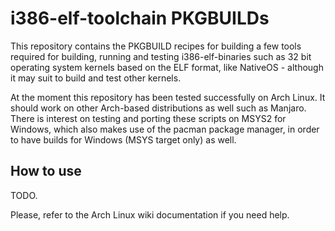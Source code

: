 # i386-elf-toolchain PKGBUILDs

This repository contains the PKGBUILD recipes for building a few tools required
for building, running and testing i386-elf-binaries such as 32 bit operating
system kernels based on the ELF format, like NativeOS - although it may suit to
build and test other kernels.

At the moment this repository has been tested successfully on Arch Linux. It
should work on other Arch-based distributions as well such as Manjaro. There
is interest on testing and porting these scripts on MSYS2 for Windows, which
also makes use of the pacman package manager, in order to have builds for
Windows (MSYS target only) as well.

## How to use

TODO.

Please, refer to the Arch Linux wiki documentation if you need help.

